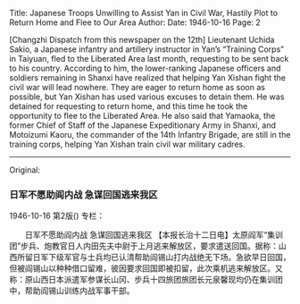 Title: Japanese Troops Unwilling to Assist Yan in Civil War, Hastily Plot to Return Home and Flee to Our Area
Author:
Date: 1946-10-16
Page: 2

[Changzhi Dispatch from this newspaper on the 12th] Lieutenant Uchida Sakio, a Japanese infantry and artillery instructor in Yan’s “Training Corps” in Taiyuan, fled to the Liberated Area last month, requesting to be sent back to his country. According to him, the lower-ranking Japanese officers and soldiers remaining in Shanxi have realized that helping Yan Xishan fight the civil war will lead nowhere. They are eager to return home as soon as possible, but Yan Xishan has used various excuses to detain them. He was detained for requesting to return home, and this time he took the opportunity to flee to the Liberated Area. He also said that Yamaoka, the former Chief of Staff of the Japanese Expeditionary Army in Shanxi, and Motoizumi Kaoru, the commander of the 14th Infantry Brigade, are still in the training corps, helping Yan Xishan train civil war military cadres.



<hr /> 

Original: 


### 日军不愿助阎内战  急谋回国逃来我区

1946-10-16
第2版()
专栏：

　　日军不愿助阎内战  急谋回国逃来我区
    【本报长治十二日电】太原阎军“集训团”步兵、炮教官日人内田先夫中尉于上月逃来解放区，要求遣送回国。据称：山西所留日军下级军官与士兵均已认清帮助阎锡山打内战绝无下场。急欲早日回国，但被阎锡山以种种借口留难，彼因要求回国即被扣留，此次乘机逃来解放区。又称：原山西日本派遣军参谋长山冈、步兵十四旅团旅团长元泉馨现均仍在集训团中，帮助阎锡山训练内战军事干部。
